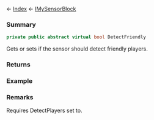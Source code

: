 ← [Index](Api-Index) ← [IMySensorBlock](Sandbox.ModAPI.Ingame.IMySensorBlock)

### Summary

```csharp
private public abstract virtual bool DetectFriendly
```

Gets or sets if the sensor should detect friendly players.

### Returns

### Example

### Remarks

Requires DetectPlayers set to.


